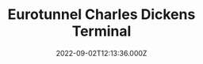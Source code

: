 ---
date: 2022-09-02T12:13:36.000Z
title: Eurotunnel Charles Dickens Terminal
latitude: 50.934690450613175
longitude: 1.8125479837777083
category: checkin
---